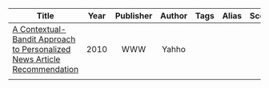 


| Title                                                                                                                                                                           | Year | Publisher | Author | Tags | Alias | Score | IsRead | Notes | Remarks |
| ------------------------------------------------------------------------------------------------------------------------------------------------------------------------------- |:----:|:---------:|:------:|:----:|:-----:|:-----:|:------:|:-----:| ------- |
| [A Contextual-Bandit Approach to Personalized News Article Recommendation]([2010]%20A%20Contextual-Bandit%20Approach%20to%20Personalized%20News%20Article%20Recommendation.pdf) | 2010 |    WWW    | Yahho  |      |       |       |   N    |       |         |
|                                                                                                                                                                                 |      |           |        |      |       |       |        |       |         |
